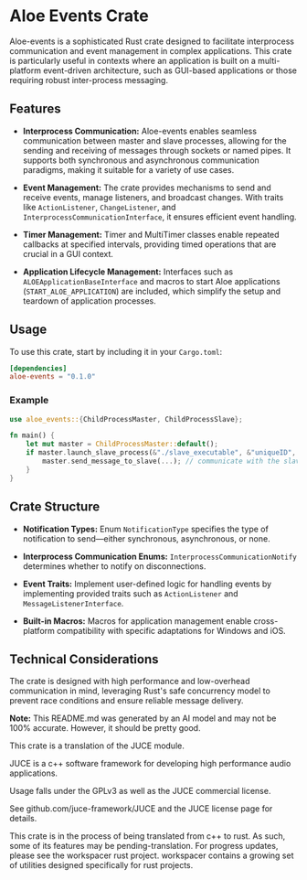 # Aloe Events Crate

Aloe-events is a sophisticated Rust crate designed to facilitate interprocess communication and event management in complex applications. This crate is particularly useful in contexts where an application is built on a multi-platform event-driven architecture, such as GUI-based applications or those requiring robust inter-process messaging.

## Features

- **Interprocess Communication:** Aloe-events enables seamless communication between master and slave processes, allowing for the sending and receiving of messages through sockets or named pipes. It supports both synchronous and asynchronous communication paradigms, making it suitable for a variety of use cases.

- **Event Management:** The crate provides mechanisms to send and receive events, manage listeners, and broadcast changes. With traits like `ActionListener`, `ChangeListener`, and `InterprocessCommunicationInterface`, it ensures efficient event handling.

- **Timer Management:** Timer and MultiTimer classes enable repeated callbacks at specified intervals, providing timed operations that are crucial in a GUI context.

- **Application Lifecycle Management:** Interfaces such as `ALOEApplicationBaseInterface` and macros to start Aloe applications (`START_ALOE_APPLICATION`) are included, which simplify the setup and teardown of application processes.

## Usage

To use this crate, start by including it in your `Cargo.toml`:

```toml
[dependencies]
aloe-events = "0.1.0"
```

### Example

```rust
use aloe_events::{ChildProcessMaster, ChildProcessSlave};

fn main() {
    let mut master = ChildProcessMaster::default();
    if master.launch_slave_process(&"./slave_executable", &"uniqueID", None, None) {
        master.send_message_to_slave(...); // communicate with the slave
    }
}
```

## Crate Structure

- **Notification Types:** Enum `NotificationType` specifies the type of notification to send—either synchronous, asynchronous, or none.

- **Interprocess Communication Enums:** `InterprocessCommunicationNotify` determines whether to notify on disconnections.

- **Event Traits:** Implement user-defined logic for handling events by implementing provided traits such as `ActionListener` and `MessageListenerInterface`.

- **Built-in Macros:** Macros for application management enable cross-platform compatibility with specific adaptations for Windows and iOS.

## Technical Considerations

The crate is designed with high performance and low-overhead communication in mind, leveraging Rust's safe concurrency model to prevent race conditions and ensure reliable message delivery.

**Note:** This README.md was generated by an AI model and may not be 100% accurate. However, it should be pretty good.


This crate is a translation of the JUCE module.

JUCE is a c++ software framework for developing high performance audio applications.

Usage falls under the GPLv3 as well as the JUCE commercial license.

See github.com/juce-framework/JUCE and the JUCE license page for details.

This crate is in the process of being translated from c++ to rust. As such, some of its features may be pending-translation. For progress updates, please see the workspacer rust project. workspacer contains a growing set of utilities designed specifically for rust projects.
